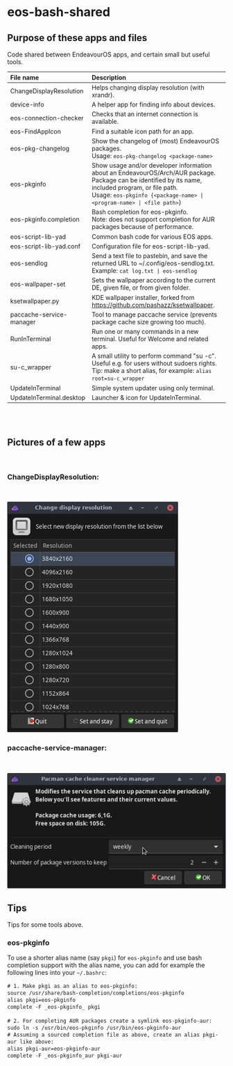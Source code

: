 # eos-bash-shared

## Purpose of these apps and files

Code shared between EndeavourOS apps, and certain small but useful tools.

File name | Description
:---- | :-------
ChangeDisplayResolution | Helps changing display resolution (with xrandr).
device-info | A helper app for finding info about devices.
eos-connection-checker | Checks that an internet connection is available.
eos-FindAppIcon | Find a suitable icon path for an app.
eos-pkg-changelog | Show the changelog of (most) EndeavourOS packages.<br>Usage: `eos-pkg-changelog <package-name>`
eos-pkginfo | Show usage and/or developer information about an EndeavourOS/Arch/AUR package.<br>Package can be identified by its name, included program, or file path.<br>Usage: `eos-pkginfo {<package-name> \| <program-name> \| <file path>`}
eos-pkginfo.completion | Bash completion for eos-pkginfo.<br>Note: does not support completion for AUR packages because of performance.
eos-script-lib-yad | Common bash code for various EOS apps.
eos-script-lib-yad.conf | Configuration file for eos-script-lib-yad.
eos-sendlog | Send a text file to pastebin, and save the returned URL to ~/.config/eos-sendlog.txt.<br>Example: `cat log.txt \| eos-sendlog`
eos-wallpaper-set | Sets the wallpaper according to the current DE, given file, or from given folder.
ksetwallpaper.py | KDE wallpaper installer, forked from https://github.com/pashazz/ksetwallpaper.
paccache-service-manager | Tool to manage paccache service (prevents package cache size growing too much).
RunInTerminal | Run one or many commands in a new terminal. Useful for Welcome and related apps.
su-c_wrapper | A small utility to perform command "su -c". Useful e.g. for users without sudoers rights.<br> Tip: make a short alias, for example: `alias root=su-c_wrapper`
UpdateInTerminal | Simple system updater using only terminal.
UpdateInTerminal.desktop | Launcher & icon for UpdateInTerminal.

<br><br>

## Pictures of a few apps

<br>

### ChangeDisplayResolution:

<br>

![](ChangeDisplayResolution.png)

### paccache-service-manager:

<br>

![](paccache-service-manager.png)

## Tips

Tips for some tools above.

### eos-pkginfo

To use a shorter alias name (say `pkgi`) for `eos-pkginfo` and use bash completion support with the alias name,
you can add for example the following lines into your `~/.bashrc`:
```
# 1. Make pkgi as an alias to eos-pkginfo:
source /usr/share/bash-completion/completions/eos-pkginfo
alias pkgi=eos-pkginfo
complete -F _eos-pkginfo_ pkgi

# 2. For completing AUR packages create a symlink eos-pkginfo-aur:
sudo ln -s /usr/bin/eos-pkginfo /usr/bin/eos-pkginfo-aur
# Assuming a sourced completion file as above, create an alias pkgi-aur like above:
alias pkgi-aur=eos-pkginfo-aur
complete -F _eos-pkginfo_aur pkgi-aur
```
